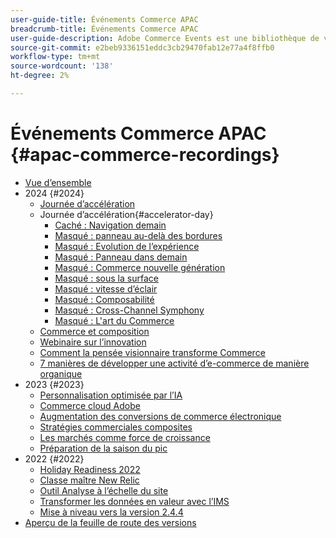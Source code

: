 ```yaml
---
user-guide-title: Événements Commerce APAC
breadcrumb-title: Événements Commerce APAC
user-guide-description: Adobe Commerce Events est une bibliothèque de vidéos où des experts et des pairs ont partagé leurs réflexions et idées sur l’utilisation d’Adobe Commerce.
source-git-commit: e2beb9336151eddc3cb29470fab12e77a4f8ffb0
workflow-type: tm+mt
source-wordcount: '138'
ht-degree: 2%

---
```



# Événements Commerce APAC {#apac-commerce-recordings}

+ [Vue d’ensemble](overview.md)
+ 2024 {#2024}
   + [Journée d’accélération](2024/accelerator-day/overview.md)
   + Journée d’accélération{#accelerator-day}
      + [Caché : Navigation demain](./2024/accelerator-day/navigating-tomorrow.md)
      + [Masqué : panneau au-delà des bordures](./2024/accelerator-day/panel-beyond-borders.md)
      + [Masqué : Evolution de l’expérience](./2024/accelerator-day/experience-evolution.md)
      + [Masqué : Panneau dans demain](./2024/accelerator-day/panel-tapping-into-tomorrow.md)
      + [Masqué : Commerce nouvelle génération](./2024/accelerator-day/next-gen-commerce.md)
      + [Masqué : sous la surface](./2024/accelerator-day/beneath-the-surface.md)
      + [Masqué : vitesse d’éclair](./2024/accelerator-day/lightning-speed.md)
      + [Masqué : Composabilité](./2024/accelerator-day/composability.md)
      + [Masqué : Cross-Channel Symphony](./2024/accelerator-day/cross-channel-symphony.md)
      + [Masqué : L&#39;art du Commerce](./2024/accelerator-day/the-art-of-commerce.md)
   + [Commerce et composition](2024/commerce-and-composability.md)
   + [Webinaire sur l’innovation](2024/innovation-spotlight.md)
   + [Comment la pensée visionnaire transforme Commerce](2024/visionary-thinking.md)
   + [7 manières de développer une activité d’e-commerce de manière organique](2024/grow-ecommerce-business.md)
+ 2023 {#2023}
   + [Personnalisation optimisée par l’IA](2023/ai-personalisation.md)
   + [Commerce cloud Adobe](2023/adobes-paas-cloud-commerce.md)
   + [Augmentation des conversions de commerce électronique](2023/ecommerce-conversions.md)
   + [Stratégies commerciales composites](2023/composable-commerce.md)
   + [Les marchés comme force de croissance](2023/marketplaces.md)
   + [Préparation de la saison du pic](2023/peak-season-prep.md)
+ 2022 {#2022}
   + [Holiday Readiness 2022](2022/holiday.md)
   + [Classe maître New Relic](2022/new-relic.md)
   + [Outil Analyse à l’échelle du site](2022/analysis-tool.md)
   + [Transformer les données en valeur avec l’IMS](2022/mbi.md)
   + [Mise à niveau vers la version 2.4.4](2022/upgrade.md)
+ [Aperçu de la feuille de route des versions](release-highlights.md)

<!--+ Commerce Events {#commerce-events}
  + [Overview](commerce-events/overview.md)
  + 2022 {#2022}
    + [Top Tips and Tricks for Adobe Campaign Standard](customer-journeys/2022/tips-and-tricks.md)
    + [Develop and customize data models in Adobe [!DNL Campaign Classic]](customer-journeys/2022/data-models.md)

+ Data and insights {#commerce-release-updates}
  + [Overview](commerce-release-updates/overview.md)
  + 2022 {#2022}
    + [Innovations and trends](data-and-insights/2022/innovations.md)
    + [Sensei and Analysis Workspace](data-and-insights/2022/sensei.md)
    + [Personalize and automate with Adobe Target](data-and-insights/2022/personalize.md)
    + [Analytics and Target applications for Mobile and Apps](data-and-insights/2022/mobile-and-apps.md)
    + [Cross Device Analytics and Customer Journey Analytics](data-and-insights/2022/cross-device-analytics.md) -->